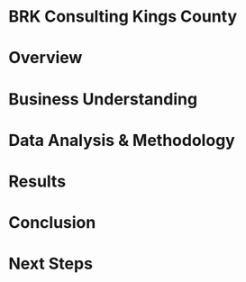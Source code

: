 # BRK Consulting Kings County
# Overview
# Business Understanding 
# Data Analysis & Methodology
# Results
# Conclusion 
# Next Steps
